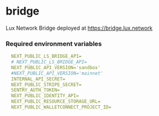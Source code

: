# bridge

Lux Network Bridge deployed at https://bridge.lux.network


### Required environment variables

  ```yaml
    NEXT_PUBLIC_LS_BRIDGE_API=
    # NEXT_PUBLIC_LS_BRIDGE_API=
    NEXT_PUBLIC_API_VERSION='sandbox'
    #NEXT_PUBLIC_API_VERSION='mainnet'
    INTERNAL_API_SECRET=
    NEXT_PUBLIC_STRIPE_SECRET=
    SENTRY_AUTH_TOKEN=
    NEXT_PUBLIC_IDENTITY_API=
    NEXT_PUBLIC_RESOURCE_STORAGE_URL=
    NEXT_PUBLIC_WALLETCONNECT_PROJECT_ID=
  ```
